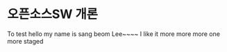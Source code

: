# 오픈소스SW 개론
To test <git pull>
hello
my
name 
is
sang
beom
Lee~~~~
I like it
more
more more one more
staged
